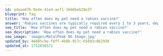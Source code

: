 ```yaml
---
id: a4eaa67b-0e4e-41e4-aef1-1666beb28e3f
blueprint: faq
title: 'How often does my pet need a rabies vaccine?'
answer: 'Rabies vaccines are typically required every 1 to 3 years, depending on your country’s regulations and the vaccine type. Consult your veterinarian for an exact schedule.'
seo_title: 'How often does my pet need a rabies vaccine?'
seo_description: 'How often does my pet need a rabies vaccine?'
seo_image: 'images/MetalPeak OG Image.jpg'
updated_by: 46885cbe-f8ff-4b8b-917c-65893c862938
updated_at: 1752036571
---
```

